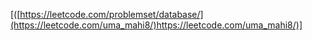 [([https://leetcode.com/problemset/database/](https://leetcode.com/uma_mahi8/)https://leetcode.com/uma_mahi8/)]
